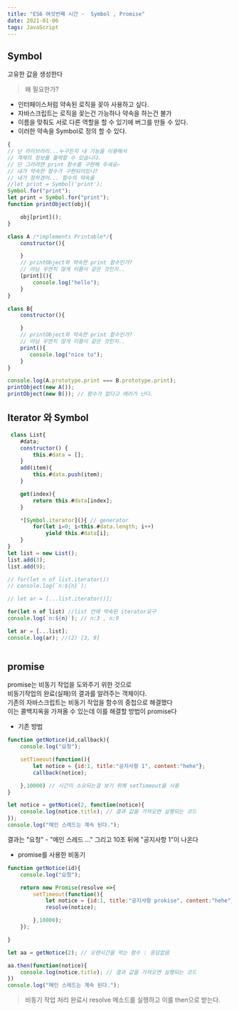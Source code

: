 ```yaml
---
title: "ES6 여섯번째 시간 -  Symbol , Promise"
date: 2021-01-06
tags: JavaScript
---
```

## Symbol

<p>
  고유한 값을 생성한다
</p>

> 왜 필요한가?

* 인터페이스처럼 약속된 로직을 꽂아 사용하고 싶다.
* 자바스크립트는 로직을 꽂는건 가능하나 약속을 하는건 불가
* 이름을 맞춰도 서로 다른 역할을 할 수 있기에 버그를 만들 수 있다.
* 이러한 약속을 Symbol로 정의 할 수 있다.

```js
{
// 난 라이브러리...누구든지 내 기능을 이용해서
// 객체의 정보를 출력할 수 있습니다.
// 단 그러려면 print 함수를 구현해 주세요~
// 내가 약속한 함수가 구현되어있나?
// 내가 정하겠어... 함수의 약속을
//let print = Symbol('print');
Symbol.for("print");
let print = Symbol.for("print");
function printObject(obj){

    obj[print]();
}

class A /*implements Printable*/{
    constructor(){

    }
    // printObject와 약속한 print 함수인가?
    // 아님 우연치 않게 이름이 같은 것인지..
    [print](){ 
        console.log("hello");
    }
}

class B{
    constructor(){

    }
    // printObject와 약속한 print 함수인가?
    // 아님 우연치 않게 이름이 같은 것인지..
    print(){
       console.log("nice to");
    }
}

console.log(A.prototype.print === B.prototype.print);
printObject(new A());
printObject(new B()); // 함수가 없다고 에러가 난다.
```
## Iterator 와 Symbol

```js
 class List{
    #data;
    constructor() {
        this.#data = [];            
    }
    add(item){
        this.#data.push(item);
    }

    get(index){
        return this.#data[index];
    }

    *[Symbol.iterator](){ // generator 
        for(let i=0; i<this.#data.length; i++)
            yield this.#data[i];
    }
}
let list = new List();
list.add(3);
list.add(9);

// for(let n of list.iterator())
// console.log(`n:${n}`);

// let ar = [...list.iterator()];

for(let n of list) //list 안에 약속된 iterator요구
console.log(`n:${n}`); // n:3 , n:9

let ar = [...list];
console.log(ar); //(2) [3, 9]
        
```

## promise

<p>
  promise는 비동기 작업을 도와주기 위한 것으로<br/>
  비동기작업의 완료(실패)의 결과를 알려주는 객체이다.<br/>
  기존의 자바스크립트는 비동기 작업을 함수의 중첩으로 해결했다<br/>
  이는 콜백지옥을 가져올 수 있는데 이를 해결할 방법이 promise다
</p>

* 기존 방법 <br/>
```js
function getNotice(id,callback){
    console.log("요청");

    setTimeout(function(){
        let notice = {id:1, title:"공지사항 1", content:"hehe"};
        callback(notice);

    },10000) // 시간이 소요되는걸 보기 위해 setTimeout을 사용
}

let notice = getNotice(2, function(notice){
    console.log(notice.title); // 결과 값을 가져오면 실행되는 코드
});
console.log("메인 스레드는 계속 된다.");
```
결과는 "요청" - "메인 스레드 ..." 그리고 10초 뒤에 "공지사항 1"이 나온다<br/>

* promise를 사용한 비동기

```js
function getNotice(id){
    console.log("요청");

    return new Promise(resolve =>{
        setTimeout(function(){
            let notice = {id:1, title:"공지사항 prokise", content:"hehe"};
            resolve(notice);

        },10000);
    });

}

let aa = getNotice(2); // 오랜시간을 먹는 함수 : 응답없음

aa.then(function(notice){
    console.log(notice.title); // 결과 값을 가져오면 실행되는 코드
})
console.log("메인 스레드는 계속 된다.");
```
>비동기 작업 처리 완료시 resolve 메소드를 실행하고 이를 then으로 받는다.
